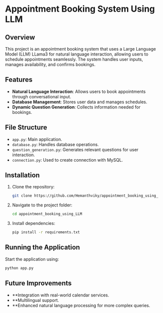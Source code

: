 # Appointment Booking System Using LLM

## Overview

This project is an appointment booking system that uses a Large Language Model (LLM) LLama3 for natural language interaction, allowing users to schedule appointments seamlessly. The system handles user inputs, manages availability, and confirms bookings.

## Features

- **Natural Language Interaction**: Allows users to book appointments through conversational input.
- **Database Management**: Stores user data and manages schedules.
- **Dynamic Question Generation**: Collects information needed for bookings.

## File Structure

- `app.py`: Main application.
- `database.py`: Handles database operations.
- `question_generation.py`: Generates relevant questions for user interaction.
- `connection.py`: Used to create connection with MySQL.

## Installation

1. Clone the repository:
    ```bash
    git clone https://github.com/Hemanthviky/appointment_booking_using_LLM.git
    ```
2. Navigate to the project folder:
    ```bash
    cd appointment_booking_using_LLM
    ```
3. Install dependencies:
    ```bash
    pip install -r requirements.txt
    ```

## Running the Application

Start the application using:
```bash
python app.py
```
## Future Improvements
- **Integration with real-world calendar services.
- **Multilingual support.
- **Enhanced natural language processing for more complex queries.
